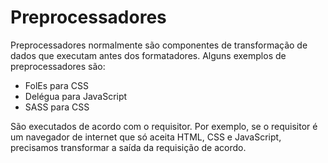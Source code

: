 # Preprocessadores

Preprocessadores normalmente são componentes de transformação de dados que executam antes dos formatadores. Alguns exemplos de preprocessadores são:

- FolEs para CSS
- Delégua para JavaScript
- SASS para CSS

São executados de acordo com o requisitor. Por exemplo, se o requisitor é um navegador de internet que só aceita HTML, CSS e JavaScript, precisamos transformar a saída da requisição de acordo.
